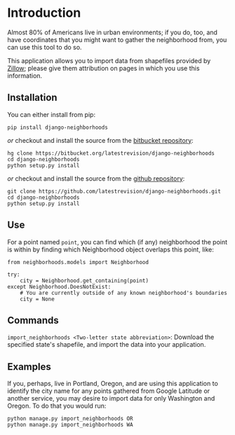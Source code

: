 Introduction
============

Almost 80% of Americans live in urban environments; if you do, too, and have coordinates that you might want to gather the neighborhood from, you can use this tool to do so.

This application allows you to import data from shapefiles provided by [Zillow](http://www.zillow.com/howto/api/neighborhood-boundaries.htm); please give them attribution on pages in which you use this information.

Installation
------------

You can either install from pip:

    pip install django-neighborhoods

*or* checkout and install the source from the [bitbucket repository](https://bitbucket.org/latestrevision/django-neighborhoods):

    hg clone https://bitbucket.org/latestrevision/django-neighborhoods
    cd django-neighborhoods
    python setup.py install

*or* checkout and install the source from the [github repository](https://github.com/latestrevision/django-neighborhoods):

    git clone https://github.com/latestrevision/django-neighborhoods.git
    cd django-neighborhoods
    python setup.py install

Use
---

For a point named `point`, you can find which (if any) neighborhood the point is within by finding which Neighborhood object overlaps this point, like:

    from neighborhoods.models import Neighborhood

    try:
        city = Neighborhood.get_containing(point)
    except Neighborhood.DoesNotExist:
        # You are currently outside of any known neighborhood's boundaries
        city = None

Commands
--------

`import_neighborhoods <Two-letter state abbreviation>`: Download the specified state's shapefile, and import the data into your application.

Examples
--------

If you, perhaps, live in Portland, Oregon, and are using this application to identify the city name for any points gathered from Google Latitude or another service, you may desire to import data for only Washington and Oregon.  To do that you would run:

    python manage.py import_neighborhoods OR
    python manage.py import_neighborhoods WA
